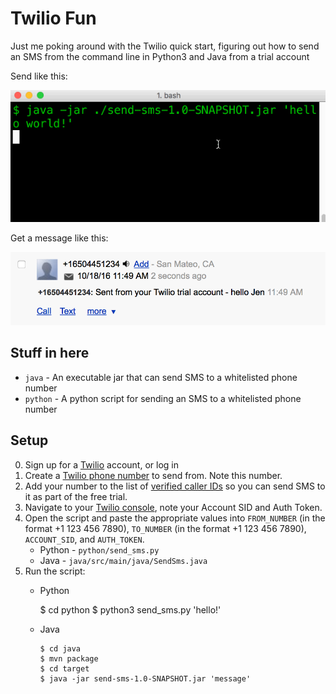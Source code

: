 # Twilio Fun

Just me poking around with the Twilio quick start, figuring out how to send an SMS from the command line in Python3 and Java from a trial account

Send like this:

![sent from java](java-send.gif)

Get a message like this:

![got message](sms-got.png)


## Stuff in here

- `java` - An executable jar that can send SMS to a whitelisted phone number
- `python` - A python script for sending an SMS to a whitelisted phone number

## Setup

0. Sign up for a [Twilio](https://www.twilio.com/try-twilio) account, or log in
0. Create a [Twilio phone number](https://www.twilio.com/console/phone-numbers/) to send from. Note this number.
0. Add your number to the list of [verified caller IDs](https://www.twilio.com/console/phone-numbers/verified) so you can send SMS to it as part of the free trial.
0. Navigate to your [Twilio console](https://www.twilio.com/console), note your Account SID and Auth Token.
0. Open the script and paste the appropriate values into `FROM_NUMBER` (in the format +1 123 456 7890), `TO_NUMBER` (in the format +1 123 456 7890), `ACCOUNT_SID`, and `AUTH_TOKEN`. 
    - Python - `python/send_sms.py`
    - Java - `java/src/main/java/SendSms.java`
0. Run the script:
     - Python 

          $ cd python
          $ python3 send_sms.py 'hello!'

    - Java
    
          $ cd java
          $ mvn package
          $ cd target
          $ java -jar send-sms-1.0-SNAPSHOT.jar 'message'
